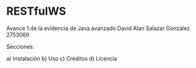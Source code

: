 # RESTfulWS
Avance 1 de la evidencia de Java avanzado
David Alan Salazar Gonzalez 2753069

Secciones:

a) Instalación
b) Uso
c) Créditos
d) Licencia 

